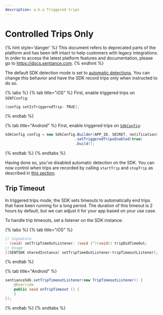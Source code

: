 ```yaml
---
description: a.k.a Triggered trips
---
```


# Controlled Trips Only

{% hint style='danger' %} This document refers to deprecated parts of the platform and has been left intact to help customers with legacy integrations. In order to access the latest platform features and documentation, please go to https://docs.sentiance.com. {% endhint %}

The default SDK detection mode is set to [automatic detections](automatic-detections.md). You can change this behavior and have the SDK record trips only when instructed to do so.

{% tabs %}
{% tab title="iOS" %}
First, enable triggered trips on `SENTConfig`:

```objectivec
[config setIsTriggeredTrip: TRUE];
```
{% endtab %}

{% tab title="Android" %}
First, enable triggered trips on [`SdkConfig`](../../api-reference/android/sdkconfig/):

```java
SdkConfig config = new SdkConfig.Builder(APP_ID, SECRET, notification)
                                .setTriggeredTripsEnabled(true)
                                .build();
```
{% endtab %}
{% endtabs %}

Having done so, you've disabled automatic detection on the SDK. You can now control when trips are recorded by calling `startTrip` and `stopTrip` as described in [this section](automatic-detections-with-forced-trips.md#starting-a-trip).

## Trip Timeout

In triggered trips mode, the SDK sets timeouts to automatically end trips that have been running for a long period. The duration of this timeout is 2 hours by default, but we can adjust it for your app based on your use case.

To handle trip timeouts, set a listener on the SDK instance:

{% tabs %}
{% tab title="iOS" %}
```objectivec
// Signature
- (void) setTripTimeOutListener: (void (^)(void)) tripDidTimeOut;
// Usage
[[SENTSDK sharedInstance] setTripTimeOutListener:tripTimeoutListener];
```
{% endtab %}

{% tab title="Android" %}
```java
sentianceSdk.setTripTimeoutListener(new TripTimeoutListener() {
    @Override
    public void onTripTimeout () {
    }
});
```
{% endtab %}
{% endtabs %}




